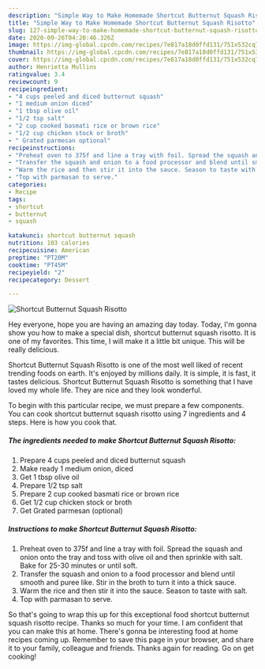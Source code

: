 ```yaml
---
description: "Simple Way to Make Homemade Shortcut Butternut Squash Risotto"
title: "Simple Way to Make Homemade Shortcut Butternut Squash Risotto"
slug: 127-simple-way-to-make-homemade-shortcut-butternut-squash-risotto
date: 2020-09-26T04:20:46.326Z
image: https://img-global.cpcdn.com/recipes/7e817a18d0ffd131/751x532cq70/shortcut-butternut-squash-risotto-recipe-main-photo.jpg
thumbnail: https://img-global.cpcdn.com/recipes/7e817a18d0ffd131/751x532cq70/shortcut-butternut-squash-risotto-recipe-main-photo.jpg
cover: https://img-global.cpcdn.com/recipes/7e817a18d0ffd131/751x532cq70/shortcut-butternut-squash-risotto-recipe-main-photo.jpg
author: Henrietta Mullins
ratingvalue: 3.4
reviewcount: 9
recipeingredient:
- "4 cups peeled and diced butternut squash"
- "1 medium onion diced"
- "1 tbsp olive oil"
- "1/2 tsp salt"
- "2 cup cooked basmati rice or brown rice"
- "1/2 cup chicken stock or broth"
- " Grated parmesan optional"
recipeinstructions:
- "Preheat oven to 375f and line a tray with foil. Spread the squash and onion onto the tray and toss with olive oil and then sprinkle with salt. Bake for 25-30 minutes or until soft."
- "Transfer the squash and onion to a food processor and blend until smooth and puree like. Stir in the broth to turn it into a thick sauce."
- "Warm the rice and then stir it into the sauce. Season to taste with salt."
- "Top with parmasan to serve."
categories:
- Recipe
tags:
- shortcut
- butternut
- squash

katakunci: shortcut butternut squash 
nutrition: 103 calories
recipecuisine: American
preptime: "PT20M"
cooktime: "PT45M"
recipeyield: "2"
recipecategory: Dessert

---
```



![Shortcut Butternut Squash Risotto](https://img-global.cpcdn.com/recipes/7e817a18d0ffd131/751x532cq70/shortcut-butternut-squash-risotto-recipe-main-photo.jpg)

Hey everyone, hope you are having an amazing day today. Today, I'm gonna show you how to make a special dish, shortcut butternut squash risotto. It is one of my favorites. This time, I will make it a little bit unique. This will be really delicious.

Shortcut Butternut Squash Risotto is one of the most well liked of recent trending foods on earth. It's enjoyed by millions daily. It is simple, it is fast, it tastes delicious. Shortcut Butternut Squash Risotto is something that I have loved my whole life. They are nice and they look wonderful.




To begin with this particular recipe, we must prepare a few components. You can cook shortcut butternut squash risotto using 7 ingredients and 4 steps. Here is how you cook that.

<!--inarticleads1-->

##### The ingredients needed to make Shortcut Butternut Squash Risotto:

1. Prepare 4 cups peeled and diced butternut squash
1. Make ready 1 medium onion, diced
1. Get 1 tbsp olive oil
1. Prepare 1/2 tsp salt
1. Prepare 2 cup cooked basmati rice or brown rice
1. Get 1/2 cup chicken stock or broth
1. Get  Grated parmesan (optional)




<!--inarticleads2-->

##### Instructions to make Shortcut Butternut Squash Risotto:

1. Preheat oven to 375f and line a tray with foil. Spread the squash and onion onto the tray and toss with olive oil and then sprinkle with salt. Bake for 25-30 minutes or until soft.
1. Transfer the squash and onion to a food processor and blend until smooth and puree like. Stir in the broth to turn it into a thick sauce.
1. Warm the rice and then stir it into the sauce. Season to taste with salt.
1. Top with parmasan to serve.




So that's going to wrap this up for this exceptional food shortcut butternut squash risotto recipe. Thanks so much for your time. I am confident that you can make this at home. There's gonna be interesting food at home recipes coming up. Remember to save this page in your browser, and share it to your family, colleague and friends. Thanks again for reading. Go on get cooking!
